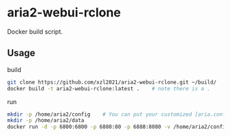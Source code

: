 # aria2-webui-rclone
Docker build script.

## Usage
build
```bash
git clone https://github.com/xzl2021/aria2-webui-rclone.git ~/build/
docker build -t aria2-webui-rclone:latest .    # note there is a .
```
run
```bash
mkdir -p /home/aria2/config    # You can put your customized [aria.conf] & [rclone.conf] & [on-complete.sh] into this dir.
mkdir -p /home/aria2/data
docker run -d -p 6800:6800 -p 6880:80 -p 6888:8080 -v /home/aria2/config:/conf -v /home/aria2/data:/data -t aria2-webui-rclone:latest
```
